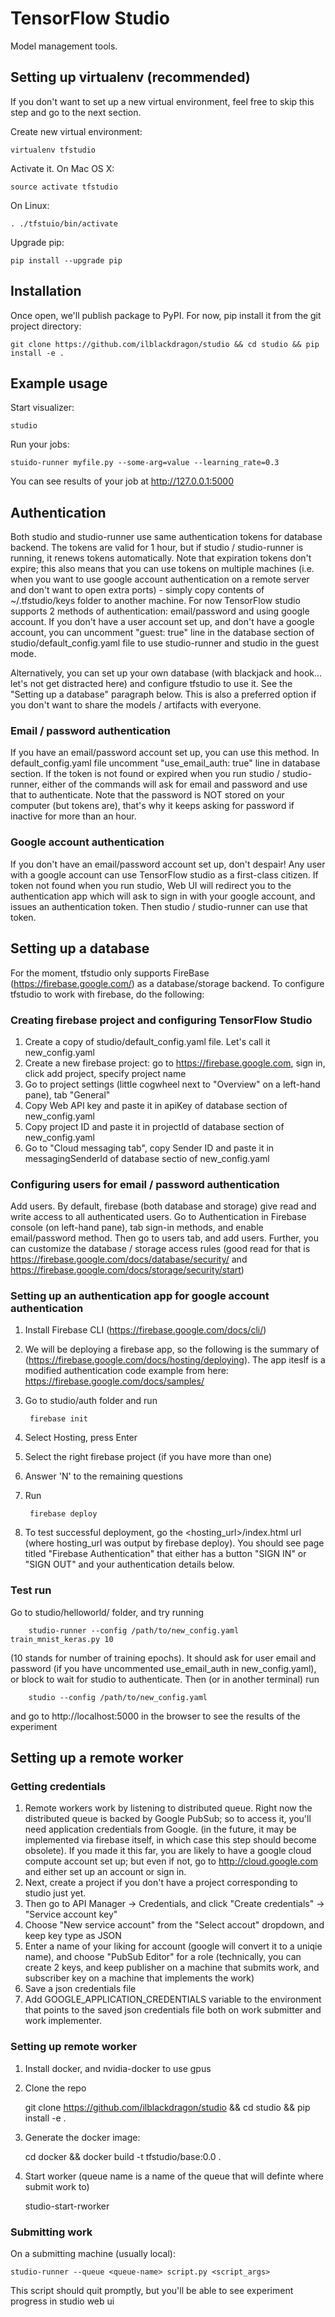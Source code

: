 # TensorFlow Studio

Model management tools.

## Setting up virtualenv (recommended)
If you don't want to set up a new virtual environment, feel free to skip this step 
and go to the next section. 

Create new virtual environment:
    
    virtualenv tfstudio

Activate it. On Mac OS X:
    
    source activate tfstudio

On Linux:

    . ./tfstuio/bin/activate

Upgrade pip:

    pip install --upgrade pip

## Installation
Once open, we'll publish package to PyPI. For now, pip install it from the git project directory:

    git clone https://github.com/ilblackdragon/studio && cd studio && pip install -e . 


## Example usage

Start visualizer:

    studio 

Run your jobs:

    stuido-runner myfile.py --some-arg=value --learning_rate=0.3

You can see results of your job at http://127.0.0.1:5000

## Authentication 
Both studio and studio-runner use same authentication tokens for database backend. The tokens are valid for 1 hour, 
but if studio / studio-runner is running, it renews tokens automatically. 
Note that expiration tokens don't expire; this also means that you can use tokens on multiple machines (i.e. when you want to use google account authentication on a remote server and don't want to open extra ports) - simply copy contents of ~/.tfstudio/keys folder to another machine. 
For now TensorFlow studio supports 2 methods of authentication: email/password and using google account.
If you don't have a user account set up, and don't have a google account, you can uncomment "guest: true" line
 in the database section of studio/default_config.yaml file to use studio-runner and studio in the guest mode. 

Alternatively, you can set up your own database (with blackjack and hook... let's not get distracted here) and configure 
tfstudio to use it. See the "Setting up a database" paragraph below. This is also a preferred option if you don't want to
share the models / artifacts with everyone. 


### Email / password authentication
If you have an email/password account set up, you can use this method. In default_config.yaml file uncomment "use_email_auth: true" 
line in database section. If the token is not found or expired when you run studio / studio-runner, either of the commands will ask
for email and password and use that to authenticate. Note that the password is NOT stored on your computer (but tokens are), 
that's why it keeps asking for password if inactive for more than an hour. 

### Google account authentication
If you don't have an email/password account set up, don't despair! Any user with a google account can use TensorFlow studio as a 
first-class citizen. If token not found when you run studio, Web UI will redirect you to the authentication app which will
ask to sign in with your google account, and issues an authentication token. Then studio / studio-runner can use that token. 

## Setting up a database 
For the moment, tfstudio only supports FireBase (https://firebase.google.com/) as a database/storage backend. 
To configure tfstudio to work with firebase, do the following:

### Creating firebase project and configuring TensorFlow Studio
1. Create a copy of studio/default_config.yaml file. Let's call it new_config.yaml
2. Create a new firebase project: go to https://firebase.google.com, sign in, click add project, specify project name
3. Go to project settings (little cogwheel next to "Overview" on a left-hand pane), tab "General"
4. Copy Web API key and paste it in apiKey of database section of new_config.yaml
5. Copy project ID and paste it in projectId of database section of new_config.yaml 
6. Go to "Cloud messaging tab", copy Sender ID and paste it in messagingSenderId of database sectio of new_config.yaml 

### Configuring users for email / password authentication
Add users. By default, firebase (both database and storage) give read and write access to all authenticated users. 
Go to Authentication in Firebase console (on left-hand pane), tab sign-in methods, and enable email/password method. Then go to users tab, and add users. 
Further, you can customize the database / storage access rules (good read for that is https://firebase.google.com/docs/database/security/ and https://firebase.google.com/docs/storage/security/start)

### Setting up an authentication app for google account authentication
1. Install Firebase CLI (https://firebase.google.com/docs/cli/)
2. We will be deploying a firebase app, so the following is the summary of (https://firebase.google.com/docs/hosting/deploying). The app iteslf is a modified authentication code example from here: https://firebase.google.com/docs/samples/
3. Go to studio/auth folder and run 

        firebase init
4. Select Hosting, press Enter
5. Select the right firebase project (if you have more than one)
6. Answer 'N' to the remaining questions
7. Run 
    
        firebase deploy
8. To test successful deployment, go the <hosting_url>/index.html url (where hosting_url was output by firebase deploy). You should see page titled "Firebase Authentication" that either has a button "SIGN IN" or "SIGN OUT" and your authentication details below. 


### Test run
Go to studio/helloworld/ folder, and try running 

        studio-runner --config /path/to/new_config.yaml train_mnist_keras.py 10
(10 stands for number of training epochs). It should ask for user email and password (if you have uncommented use_email_auth in new_config.yaml), or block to wait for studio to authenticate. Then (or in another terminal) run 

        studio --config /path/to/new_config.yaml
and go to http://localhost:5000 in the browser to see the results of the experiment
    
## Setting up a remote worker
### Getting credentials 
1. Remote workers work by listening to distributed queue. Right now the distributed queue is backed by Google PubSub; so to access it, you'll need application credentials from Google. (in the future, it may be implemented via firebase itself, in which case this step should become obsolete). If you made it this far, you are likely to have a google cloud compute account set up; but even if not, go to http://cloud.google.com and either set up an account or sign in. 
2. Next, create a project if you don't have a project corresponding to studio just yet. 
3. Then go to API Manager -> Credentials, and click "Create credentials" -> "Service account key"
4. Choose "New service account" from the "Select accout" dropdown,  and keep key type as JSON
5. Enter a name of your liking for account (google will convert it to a uniqie name), and choose "PubSub Editor" for a role (technically, you can create 2 keys, and keep publisher on a machine that submits work, and subscriber key on a machine that implements the work)
6. Save a json credentials file
7. Add GOOGLE_APPLICATION_CREDENTIALS variable to the environment that points to the saved json credentials file both on work submitter and work implementer. 

### Setting up remote worker
1. Install docker, and nvidia-docker to use gpus
2. Clone the repo

    git clone https://github.com/ilblackdragon/studio && cd studio && pip install -e .

3. Generate the docker image:

    cd docker && docker build -t tfstudio/base:0.0 . 

4. Start worker (queue name is a name of the queue that will definte where submit work to)
    
    studio-start-rworker <queue-name>

### Submitting work
On a submitting machine (usually local):

    studio-runner --queue <queue-name> script.py <script_args>

This script should quit promptly, but you'll be able to see experiment progress in studio web ui 

